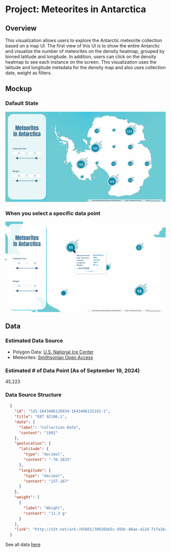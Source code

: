 # Project: Meteorites in Antarctica
## Overview
This visualization allows users to explore the Antarctic meteorite collection based on a map UI.
The first view of this UI is to show the entire Antarctic and visualize the number of meteorites on the density heatmap, grouped by binned latitude and longitude. In addition, users can click on the density heatmap to see each instance on the screen.
This visualization uses the latitude and longitude metadata for the density map and also uses collection date, weight as filters.


## Mockup
### Dafault State
![Default State](https://github.com/takumanken/major-studio-1-code/blob/main/quantitave_data/mockup/image/default_state.png)

### When you select a specific data point
![Zoom-In](https://github.com/takumanken/major-studio-1-code/blob/main/quantitave_data/mockup/image/zoom_in.png)

## Data
### Estimated Data Source
- Polygon Data: [U.S. National Ice Center](https://usicecenter.gov/Products/AntarcData)
- Meteorites: [Smithsonian Open Access](https://www.si.edu/openaccess)

### Estimated # of Data Point (As of September 19, 2024)
45,223

### Data Source Structure
```JSON
  {
    "id": "ld1-1643406126934-1643406131162-1",
    "title": "EET 92186,1",
    "date": {
      "label": "Collection Date",
      "content": "1992"
    },
    "geolocation": {
      "latitude": {
        "type": "decimal",
        "content": "-76.1833"
      },
      "longitude": {
        "type": "decimal",
        "content": "157.167"
      }
    },
    "weight": [
      {
        "label": "Weight",
        "content": "11.3 g"
      }
    ],
    "link": "http://n2t.net/ark:/65665/30926bb5c-d50c-48ae-a12d-71fa16a08aa2"
  }
```
See all data [here](https://github.com/takumanken/major-studio-1-code/blob/main/quantitave_data/mockup/data/data.json)